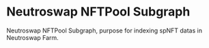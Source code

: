 # Neutroswap NFTPool Subgraph
Neutroswap NFTPool Subgraph, purpose for indexing spNFT datas in Neutroswap Farm.
